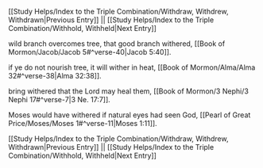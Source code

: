 [[Study Helps/Index to the Triple Combination/Withdraw, Withdrew, Withdrawn|Previous Entry]]  ||  [[Study Helps/Index to the Triple Combination/Withhold, Withheld|Next Entry]]

 wild branch overcomes tree, that good branch withered, [[Book of Mormon/Jacob/Jacob 5#^verse-40|Jacob 5:40]].

 if ye do not nourish tree, it will wither in heat, [[Book of Mormon/Alma/Alma 32#^verse-38|Alma 32:38]].

 bring withered that the Lord may heal them, [[Book of Mormon/3 Nephi/3 Nephi 17#^verse-7|3 Ne. 17:7]].

 Moses would have withered if natural eyes had seen God, [[Pearl of Great Price/Moses/Moses 1#^verse-11|Moses 1:11]].

[[Study Helps/Index to the Triple Combination/Withdraw, Withdrew, Withdrawn|Previous Entry]]  ||  [[Study Helps/Index to the Triple Combination/Withhold, Withheld|Next Entry]]
